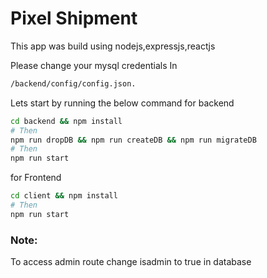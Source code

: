
# Pixel Shipment

This app was build using nodejs,expressjs,reactjs


Please change your mysql credentials In
```bash
/backend/config/config.json.
```
Lets start by running the below command for backend
```bash
cd backend && npm install
# Then
npm run dropDB && npm run createDB && npm run migrateDB
# Then
npm run start
```
for Frontend
```bash
cd client && npm install
# Then
npm run start
```

### Note:

To access admin route change isadmin to true
in database
